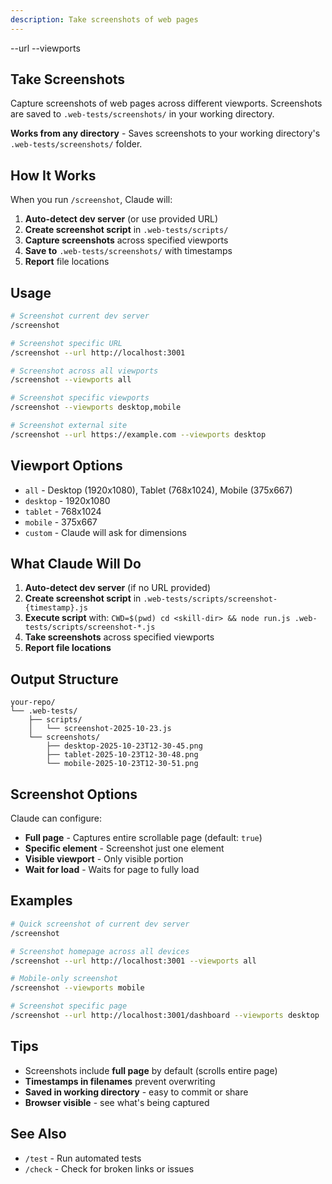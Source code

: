 ```yaml
---
description: Take screenshots of web pages
---
```


<url>--url</url>
<viewports>--viewports</viewports>

## Take Screenshots

Capture screenshots of web pages across different viewports. Screenshots are saved to `.web-tests/screenshots/` in your working directory.

**Works from any directory** - Saves screenshots to your working directory's `.web-tests/screenshots/` folder.

## How It Works

When you run `/screenshot`, Claude will:

1. **Auto-detect dev server** (or use provided URL)
2. **Create screenshot script** in `.web-tests/scripts/`
3. **Capture screenshots** across specified viewports
4. **Save to** `.web-tests/screenshots/` with timestamps
5. **Report** file locations

## Usage

```bash
# Screenshot current dev server
/screenshot

# Screenshot specific URL
/screenshot --url http://localhost:3001

# Screenshot across all viewports
/screenshot --viewports all

# Screenshot specific viewports
/screenshot --viewports desktop,mobile

# Screenshot external site
/screenshot --url https://example.com --viewports desktop
```

## Viewport Options

- `all` - Desktop (1920x1080), Tablet (768x1024), Mobile (375x667)
- `desktop` - 1920x1080
- `tablet` - 768x1024
- `mobile` - 375x667
- `custom` - Claude will ask for dimensions

## What Claude Will Do

1. **Auto-detect dev server** (if no URL provided)
2. **Create screenshot script** in `.web-tests/scripts/screenshot-{timestamp}.js`
3. **Execute script** with: `CWD=$(pwd) cd <skill-dir> && node run.js .web-tests/scripts/screenshot-*.js`
4. **Take screenshots** across specified viewports
5. **Report file locations**

## Output Structure

```
your-repo/
└── .web-tests/
    ├── scripts/
    │   └── screenshot-2025-10-23.js
    └── screenshots/
        ├── desktop-2025-10-23T12-30-45.png
        ├── tablet-2025-10-23T12-30-48.png
        └── mobile-2025-10-23T12-30-51.png
```

## Screenshot Options

Claude can configure:

- **Full page** - Captures entire scrollable page (default: `true`)
- **Specific element** - Screenshot just one element
- **Visible viewport** - Only visible portion
- **Wait for load** - Waits for page to fully load

## Examples

```bash
# Quick screenshot of current dev server
/screenshot

# Screenshot homepage across all devices
/screenshot --url http://localhost:3001 --viewports all

# Mobile-only screenshot
/screenshot --viewports mobile

# Screenshot specific page
/screenshot --url http://localhost:3001/dashboard --viewports desktop
```

## Tips

- Screenshots include **full page** by default (scrolls entire page)
- **Timestamps in filenames** prevent overwriting
- **Saved in working directory** - easy to commit or share
- **Browser visible** - see what's being captured

## See Also

- `/test` - Run automated tests
- `/check` - Check for broken links or issues
